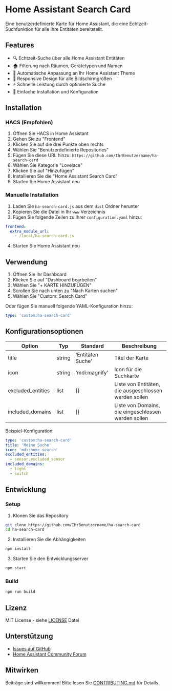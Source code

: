 # Home Assistant Search Card

Eine benutzerdefinierte Karte für Home Assistant, die eine Echtzeit-Suchfunktion für alle Ihre Entitäten bereitstellt.

## Features

- 🔍 Echtzeit-Suche über alle Home Assistant Entitäten
- 🏠 Filterung nach Räumen, Gerätetypen und Namen
- 🎨 Automatische Anpassung an Ihr Home Assistant Theme
- 📱 Responsive Design für alle Bildschirmgrößen
- ⚡ Schnelle Leistung durch optimierte Suche
- 🔌 Einfache Installation und Konfiguration

## Installation

### HACS (Empfohlen)

1. Öffnen Sie HACS in Home Assistant
2. Gehen Sie zu "Frontend"
3. Klicken Sie auf die drei Punkte oben rechts
4. Wählen Sie "Benutzerdefinierte Repositories"
5. Fügen Sie diese URL hinzu: `https://github.com/IhrBenutzername/ha-search-card`
6. Wählen Sie Kategorie "Lovelace"
7. Klicken Sie auf "Hinzufügen"
8. Installieren Sie die "Home Assistant Search Card"
9. Starten Sie Home Assistant neu

### Manuelle Installation

1. Laden Sie `ha-search-card.js` aus dem `dist` Ordner herunter
2. Kopieren Sie die Datei in Ihr `www` Verzeichnis
3. Fügen Sie folgende Zeilen zu Ihrer `configuration.yaml` hinzu:
```yaml
frontend:
  extra_module_url:
    - /local/ha-search-card.js
```
4. Starten Sie Home Assistant neu

## Verwendung

1. Öffnen Sie Ihr Dashboard
2. Klicken Sie auf "Dashboard bearbeiten"
3. Wählen Sie "+ KARTE HINZUFÜGEN"
4. Scrollen Sie nach unten zu "Nach Karten suchen"
5. Wählen Sie "Custom: Search Card"

Oder fügen Sie manuell folgende YAML-Konfiguration hinzu:
```yaml
type: 'custom:ha-search-card'
```

## Konfigurationsoptionen

| Option | Typ | Standard | Beschreibung |
|--------|------|---------|--------------|
| title | string | 'Entitäten Suche' | Titel der Karte |
| icon | string | 'mdi:magnify' | Icon für die Suchkarte |
| excluded_entities | list | [] | Liste von Entitäten, die ausgeschlossen werden sollen |
| included_domains | list | [] | Liste von Domains, die eingeschlossen werden sollen |

Beispiel-Konfiguration:
```yaml
type: 'custom:ha-search-card'
title: 'Meine Suche'
icon: 'mdi:home-search'
excluded_entities:
  - sensor.excluded_sensor
included_domains:
  - light
  - switch
```

## Entwicklung

### Setup

1. Klonen Sie das Repository
```bash
git clone https://github.com/IhrBenutzername/ha-search-card
cd ha-search-card
```

2. Installieren Sie die Abhängigkeiten
```bash
npm install
```

3. Starten Sie den Entwicklungsserver
```bash
npm start
```

### Build

```bash
npm run build
```

## Lizenz

MIT License - siehe [LICENSE](LICENSE) Datei

## Unterstützung

- [Issues auf GitHub](https://github.com/IhrBenutzername/ha-search-card/issues)
- [Home Assistant Community Forum](https://community.home-assistant.io/)

## Mitwirken

Beiträge sind willkommen! Bitte lesen Sie [CONTRIBUTING.md](CONTRIBUTING.md) für Details.
